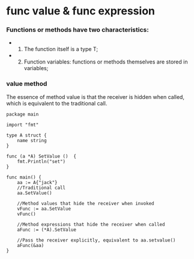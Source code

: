# func value & func expression

### Functions or methods have two characteristics:
* 1. The function itself is a type T;
* 2. Function variables: functions or methods themselves are stored in variables;

### value method
The essence of method value is that the receiver is hidden when called, which is equivalent to the traditional call.

```
package main

import "fmt"

type A struct {
    name string
}

func (a *A) SetValue ()  {
    fmt.Println("set")
}

func main() {
    aa := A{"jack"}
    //Traditional call
    aa.SetValue()

    //Method values that hide the receiver when invoked
    vFunc := aa.SetValue
    vFunc()
	
    //Method expressions that hide the receiver when called
    aFunc := (*A).SetValue

    //Pass the receiver explicitly, equivalent to aa.setvalue()
    aFunc(&aa)
}

```